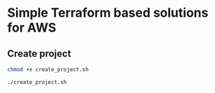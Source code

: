 # Simple Terraform based solutions for AWS


## Create project

```bash
chmod +x create_project.sh

./create_project.sh
```